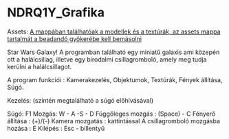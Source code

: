 # NDRQ1Y_Grafika
Assets: [A mappában találhatóak a modellek és a textúrák, az assets mappa tartalmát a beadandó gyökerébe kell bemásolni ](https://drive.google.com/file/d/1INHZV1pMwTE8cO4uLmWoO5f58MKXYwY5/view?usp=sharing)

Star Wars Galaxy! 
A programban található egy miniatű galaxis ami közepén ott a halálcsillag, illetve egy birodalmi csillagromboló, amely meg tudja kerülni a halálcsillagot.

A program funkciói : Kamerakezelés, Objektumok, Textúrák, Fények állítása, Súgó.

Kezelés: (szintén megtalálható a súgó előhívásával) 

Súgó: F1 
Mozgás: W - A -S - D 
Függőleges mozgás : (Space) - C 
Fényerő állítása : (+)/(-)
Kamera mozgatás : kattintással
A csillagromboló mozgásba hozása : E 
Kilépés : Esc - billentyű 
